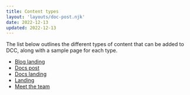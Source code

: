 ```yaml
---
title: Content types
layout: 'layouts/doc-post.njk'
date: 2022-12-13
updated: 2022-12-13
---
```


The list below outlines the different types of content that can be added to DCC,
along with a sample page for each type.

- [Blog landing](/docs/handbook/content-types/blog-landing)
- [Docs post](/docs/handbook/content-types/doc-post)
- [Docs landing](/docs/handbook/content-types/docs-landing)
- [Landing](/docs/handbook/content-types/landing)
- [Meet the team](/docs/handbook/content-types/meet-the-team)
